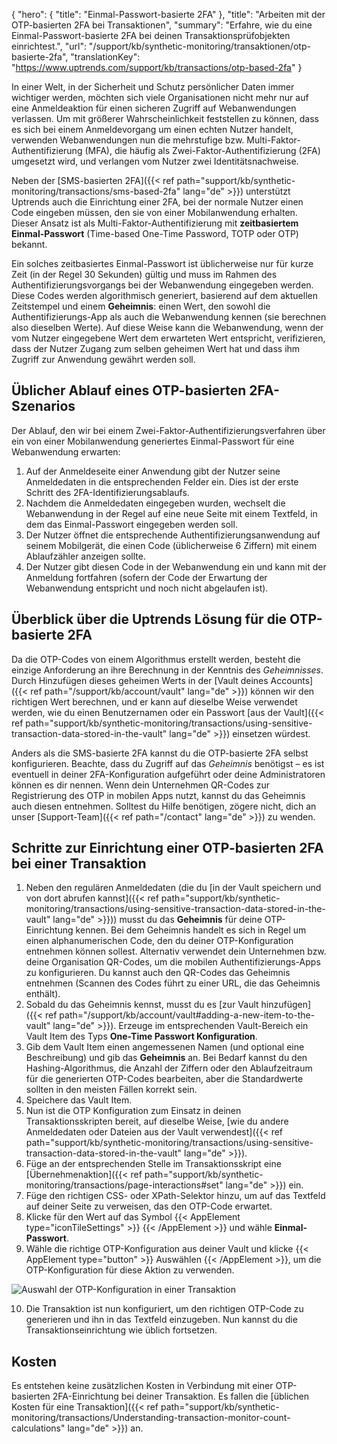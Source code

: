 ﻿{
  "hero": {
    "title": "Einmal-Passwort-basierte 2FA"
  },
  "title": "Arbeiten mit der OTP-basierten 2FA bei Transaktionen",
  "summary": "Erfahre, wie du eine Einmal-Passwort-basierte 2FA bei deinen Transaktionsprüfobjekten einrichtest.",
  "url": "/support/kb/synthetic-monitoring/transaktionen/otp-basierte-2fa",
  "translationKey": "https://www.uptrends.com/support/kb/transactions/otp-based-2fa"
}

In einer Welt, in der Sicherheit und Schutz persönlicher Daten immer wichtiger werden, möchten sich viele Organisationen nicht mehr nur auf eine Anmeldeaktion für einen sicheren Zugriff auf Webanwendungen verlassen. Um mit größerer Wahrscheinlichkeit feststellen zu können, dass es sich bei einem Anmeldevorgang um einen echten Nutzer handelt, verwenden Webanwendungen nun die mehrstufige bzw. Multi-Faktor-Authentifizierung (MFA), die häufig als Zwei-Faktor-Authentifizierung (2FA) umgesetzt wird, und verlangen vom Nutzer zwei Identitätsnachweise.

Neben der [SMS-basierten 2FA]({{< ref path="support/kb/synthetic-monitoring/transactions/sms-based-2fa" lang="de" >}}) unterstützt Uptrends auch die Einrichtung einer 2FA, bei der normale Nutzer einen Code eingeben müssen, den sie von einer Mobilanwendung erhalten. Dieser Ansatz ist als Multi-Faktor-Authentifizierung mit **zeitbasiertem Einmal-Passwort** (Time-based One-Time Password, TOTP oder OTP) bekannt.

Ein solches zeitbasiertes Einmal-Passwort ist üblicherweise nur für kurze Zeit (in der Regel 30 Sekunden) gültig und muss im Rahmen des Authentifizierungsvorgangs bei der Webanwendung eingegeben werden. Diese Codes werden algorithmisch generiert, basierend auf dem aktuellen Zeitstempel und einem **Geheimnis**: einen Wert, den sowohl die Authentifizierungs-App als auch die Webanwendung kennen (sie berechnen also dieselben Werte). Auf diese Weise kann die Webanwendung, wenn der vom Nutzer eingegebene Wert dem erwarteten Wert entspricht, verifizieren, dass der Nutzer Zugang zum selben geheimen Wert hat und dass ihm Zugriff zur Anwendung gewährt werden soll.

## Üblicher Ablauf eines OTP-basierten 2FA-Szenarios

Der Ablauf, den wir bei einem Zwei-Faktor-Authentifizierungsverfahren über ein von einer Mobilanwendung generiertes Einmal-Passwort für eine Webanwendung erwarten:

1. Auf der Anmeldeseite einer Anwendung gibt der Nutzer seine Anmeldedaten in die entsprechenden Felder ein. Dies ist der erste Schritt des 2FA-Identifizierungsablaufs.
2. Nachdem die Anmeldedaten eingegeben wurden, wechselt die Webanwendung in der Regel auf eine neue Seite mit einem Textfeld, in dem das Einmal-Passwort eingegeben werden soll.
3. Der Nutzer öffnet die entsprechende Authentifizierungsanwendung auf seinem Mobilgerät, die einen Code (üblicherweise 6 Ziffern) mit einem Ablaufzähler anzeigen sollte.
4. Der Nutzer gibt diesen Code in der Webanwendung ein und kann mit der Anmeldung fortfahren (sofern der Code der Erwartung der Webanwendung entspricht und noch nicht abgelaufen ist).

## Überblick über die Uptrends Lösung für die OTP-basierte 2FA

Da die OTP-Codes von einem Algorithmus erstellt werden, besteht die einzige Anforderung an ihre Berechnung in der Kenntnis des *Geheimnisses*. Durch Hinzufügen dieses geheimen Werts in der [Vault deines Accounts]({{< ref path="/support/kb/account/vault" lang="de" >}}) können wir den richtigen Wert berechnen, und er kann auf dieselbe Weise verwendet werden, wie du einen Benutzernamen oder ein Passwort [aus der Vault]({{< ref path="support/kb/synthetic-monitoring/transactions/using-sensitive-transaction-data-stored-in-the-vault" lang="de" >}}) einsetzen würdest.

Anders als die SMS-basierte 2FA kannst du die OTP-basierte 2FA selbst konfigurieren. Beachte, dass du Zugriff auf das *Geheimnis* benötigst – es ist eventuell in deiner 2FA-Konfiguration aufgeführt oder deine Administratoren können es dir nennen. Wenn dein Unternehmen QR-Codes zur Registrierung des OTP in mobilen Apps nutzt, kannst du das Geheimnis auch diesen entnehmen. Solltest du Hilfe benötigen, zögere nicht, dich an unser [Support-Team]({{< ref path="/contact" lang="de" >}}) zu wenden.

## Schritte zur Einrichtung einer OTP-basierten 2FA bei einer Transaktion

1. Neben den regulären Anmeldedaten (die du [in der Vault speichern und von dort abrufen kannst]({{< ref path="support/kb/synthetic-monitoring/transactions/using-sensitive-transaction-data-stored-in-the-vault" lang="de" >}})) musst du das **Geheimnis** für deine OTP-Einrichtung kennen. Bei dem Geheimnis handelt es sich in Regel um einen alphanumerischen Code, den du deiner OTP-Konfiguration entnehmen können sollest. Alternativ verwendet dein Unternehmen bzw. deine Organisation QR-Codes, um die mobilen Authentifizierungs-Apps zu konfigurieren. Du kannst auch den QR-Codes das Geheimnis entnehmen (Scannen des Codes führt zu einer URL, die das Geheimnis enthält).
2. Sobald du das Geheimnis kennst, musst du es [zur Vault hinzufügen]({{< ref path="/support/kb/account/vault#adding-a-new-item-to-the-vault" lang="de" >}}). Erzeuge im entsprechenden Vault-Bereich ein Vault Item des Typs **One-Time Passwort Konfiguration**.
3. Gib dem Vault Item einen angemessenen Namen (und optional eine Beschreibung) und gib das **Geheimnis** an. Bei Bedarf kannst du den Hashing-Algorithmus, die Anzahl der Ziffern oder den Ablaufzeitraum für die generierten OTP-Codes bearbeiten, aber die Standardwerte sollten in den meisten Fällen korrekt sein.
4. Speichere das Vault Item.
5. Nun ist die OTP Konfiguration zum Einsatz in deinen Transaktionsskripten bereit, auf dieselbe Weise, [wie du andere Anmeldedaten oder Dateien aus der Vault verwendest]({{< ref path="support/kb/synthetic-monitoring/transactions/using-sensitive-transaction-data-stored-in-the-vault" lang="de" >}}).
6. Füge an der entsprechenden Stelle im Transaktionsskript eine [Übernehmenaktion]({{< ref path="support/kb/synthetic-monitoring/transactions/page-interactions#set" lang="de" >}}) ein.
7. Füge den richtigen CSS- oder XPath-Selektor hinzu, um auf das Textfeld auf deiner Seite zu verweisen, das den OTP-Code erwartet.
8. Klicke für den Wert auf das Symbol {{< AppElement type="iconTileSettings" >}}  {{< /AppElement >}} und wähle **Einmal-Passwort**.
9. Wähle die richtige OTP-Konfiguration aus deiner Vault und klicke {{< AppElement type="button" >}} Auswählen {{< /AppElement >}}, um die OTP-Konfiguration für diese Aktion zu verwenden.

![Auswahl der OTP-Konfiguration in einer Transaktion](/img/content/scr-otp-selection-transaction-nm.min.png)

10. Die Transaktion ist nun konfiguriert, um den richtigen OTP-Code zu generieren und ihn in das Textfeld einzugeben. Nun kannst du die Transaktionseinrichtung wie üblich fortsetzen.

## Kosten

Es entstehen keine zusätzlichen Kosten in Verbindung mit einer OTP-basierten 2FA-Einrichtung bei deiner Transaktion. Es fallen die [üblichen Kosten für eine Transaktion]({{< ref path="support/kb/synthetic-monitoring/transactions/Understanding-transaction-monitor-count-calculations" lang="de" >}}) an.
